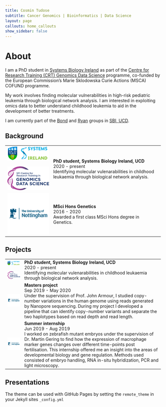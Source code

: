 ```yaml
---
title: Cosmin Tudose
subtitle: Cancer Genomics | Bioinformatics | Data Science
layout: page
callouts: home_callouts
show_sidebar: false
---
```


# About
I am a PhD student in [Systems Biology Ireland](https://www.ucd.ie/sbi/) as part of the [Centre for Research Training (CRT) Genomics Data Science](https://genomicsdatascience.ie/) programme, co-funded by the European Commission’s Marie Sklodowska Curie Actions (MSCA) COFUND programme. 

My work involves finding molecular vulnerabilities in high-risk pediatric leukemia through biological network analysis. I am interested in exploiting omics data to better understand childhood leukemia to aid in the development of better treatments. 

I am currently part of the [Bond](https://www.ucd.ie/sbi/team/groups/bondgroup/) and [Ryan](https://www.ucd.ie/sbi/team/groups/ryangroup/) groups in [SBI, UCD](https://www.ucd.ie/sbi/).


<!---[![Gem Version](https://badge.fury.io/rb/bulma-clean-theme.svg)](https://badge.fury.io/rb/bulma-clean-theme)
![Gem](https://img.shields.io/gem/dt/bulm[
](https://www.ucd.ie/sbi/team/groups/bondgroup/)a-clean-theme.svg)
![GitHub Repo stars](https://img.shields.io/github/stars/chrisrhymes/bulma-clean-theme?style=social)--->

<h2><i class="fa fa-graduation-cap"></i> Background</h2>

<table class="table table-hover">
            <tr>
              <td><img src="./logos/sbi.png" alt="SBI" width="300"><br><br>
              <img src="./logos/crt.png" alt="CRT" width="300"><br>
</td>
              <td><b>PhD student, Systems Biology Ireland, UCD </b> <br>2020 - present <br>Identifying molecular vulenarabilities in childhood leukaemia through biological network analysis.</td> </tr>
              <tr>
              <td><img src="./logos/uon.png" alt="UoN" width="300"><br></td>
              <td><b>MSci Hons Genetics </b> <br>2016 - 2020 <br> Awarded a first class MSci Hons degree in Genetics. </td> </tr>
</table>
                
 
<h2><i class="fas fa-chalkboard-teacher"></i> Projects</h2>
<table class="table table-hover">
              <tr>
              <td><img src="./logos/sbi.png" alt="SBI" width="300"><br><br>
              <img src="./logos/crt.png" alt="CRT" width="300"><br>
</td>
              <td><b>PhD student, Systems Biology Ireland, UCD </b> <br>2020 - present <br>Identifying molecular vulenarabilities in childhood leukaemia through biological network analysis.</td> </tr>         
              <tr>
              <td><img src="./logos/uon.png" alt="UoN" width="300"><br></td>
              <td><b>Masters project </b> <br>Sep 2019 - May 2020 <br> Under the supervision of Prof. John Armour, I studied copy-number variations in the human genome using reads generated by Nanopore sequencing. During my project I developed a pipeline that can identify copy-number variants and separate the two haplotypes based on read depth and read length.  </td> </tr>
              <tr>
              <td><img src="./logos/uon.png" alt="UoN" width="300"><br></td>
              <td><b>Summer internship </b> <br> Jun 2019 - Aug 2019 <br> I worked on zebrafish mutant embryos under the supervision of Dr. Martin Gering to find how the expression of macrophage marker genes changes over different time-points post fertilisation. This internship offered me an insight into the areas of developmental biology and gene regulation. Methods used consisted of embryo handling, RNA in-situ hybridization, PCR and light microscopy. </td> </tr>
</table>
 
<div><h2>Presentations</h2></div>

The theme can be used with GitHub Pages by setting the `remote_theme` in your Jekyll sites `_config.yml`



<!---## Documentation
For full instructions, please see the [Documentation](/bulma-clean-theme/docs/)
## Page Layouts
This demo site showcases the available page layout options. 
* Sidebar
* Menubar
* Tabs
* Footer
* Hero
* Contents
* Landing Page With Callouts
* Sponsors Page
* Image Gallery
* Recipe Page
* Blog
* Post--->
